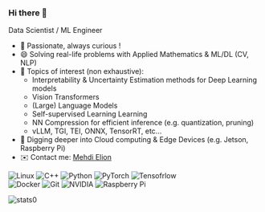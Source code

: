 ### Hi there 👋

<!--
**mehdi-elion/mehdi-elion** is a ✨ _special_ ✨ repository because its `README.md` (this file) appears on your GitHub profile.

Here are some ideas to get you started:

- 🔭 I’m currently working on ...
- 🌱 I’m currently learning ...
- 👯 I’m looking to collaborate on ...
- 🤔 I’m looking for help with ...
- 💬 Ask me about ...
- 📫 How to reach me: ...
- 😄 Pronouns: ...
- ⚡ Fun fact: ...
-->

Data Scientist / ML Engineer
- 💬 Passionate, always curious !
- 😄 Solving real-life problems with Applied Mathematics & ML/DL (CV, NLP)
- 🔭 Topics of interest (non exhaustive):
  * Interpretability & Uncertainty Estimation methods for Deep Learning models 
  * Vision Transformers
  * (Large) Language Models
  * Self-supervised Learning Learning
  * NN Compression for efficient inference (e.g. quantization, pruning)
  * vLLM, TGI, TEI, ONNX, TensorRT, etc...
- 🌱 Digging deeper into Cloud computing & Edge Devices (e.g. Jetson, Raspberry Pi)
- ✉️ Contact me: [Mehdi Elion](https://www.linkedin.com/in/mehdi-elion-9a4051115/)

![Linux](https://img.shields.io/badge/Linux-FCC624?style=for-the-badge&logo=linux&logoColor=black)
![C++](https://img.shields.io/badge/c++-%2300599C.svg?style=for-the-badge&logo=c%2B%2B&logoColor=white)
![Python](https://img.shields.io/badge/python-3670A0?style=for-the-badge&logo=python&logoColor=ffdd54)
![PyTorch](https://img.shields.io/badge/PyTorch-%23EE4C2C.svg?style=for-the-badge&logo=PyTorch&logoColor=white)
![Tensofrlow](https://img.shields.io/badge/TensorFlow-FF6F00?style=for-the-badge&logo=tensorflow&logoColor=white)<br>
![Docker](https://img.shields.io/badge/docker-%230db7ed.svg?style=for-the-badge&logo=docker&logoColor=white)
![Git](https://img.shields.io/badge/git-%23F05033.svg?style=for-the-badge&logo=git&logoColor=white)
![NVIDIA](https://img.shields.io/badge/NVIDIA-RTX_&_Jetson-76B900?style=for-the-badge&logo=nvidia&logoColor=white)
![Raspberry Pi](https://img.shields.io/badge/Raspberry%20Pi-A22846?style=for-the-badge&logo=Raspberry%20Pi&logoColor=white)<br>

<!-- ![stats](https://github-readme-stats.vercel.app/api/top-langs/?username=mehdi-elion) -->
![stats0](https://github-readme-streak-stats.herokuapp.com/?user=mehdi-elion)
<!-- ![stats](https://github-profile-summary-cards.vercel.app/api/cards/profile-details?username=mehdi-elion) -->
